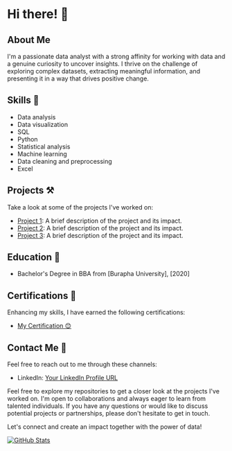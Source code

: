 # Hi there! 👋

## About Me 
I'm a passionate data analyst with a strong affinity for working with data and a genuine curiosity to uncover insights. I thrive on the challenge of exploring complex datasets, extracting meaningful information, and presenting it in a way that drives positive change.

## Skills 🤹
- Data analysis
- Data visualization
- SQL
- Python
- Statistical analysis
- Machine learning
- Data cleaning and preprocessing
- Excel

## Projects ⚒️
Take a look at some of the projects I've worked on:
- [Project 1](link-to-project): A brief description of the project and its impact.
- [Project 2](link-to-project): A brief description of the project and its impact.
- [Project 3](link-to-project): A brief description of the project and its impact.

## Education 🏫
- Bachelor's Degree in BBA from [Burapha University], [2020]

## Certifications 🎉
Enhancing my skills, I have earned the following certifications:
- [My Certification 😊]([link-to-certification](https://bit.ly/3rdNqn8))


## Contact Me 🤙
Feel free to reach out to me through these channels:
- LinkedIn: [Your LinkedIn Profile URL]([link-to-linkedin](https://www.linkedin.com/in/treephob/))


Feel free to explore my repositories to get a closer look at the projects I've worked on. I'm open to collaborations and always eager to learn from talented individuals. If you have any questions or would like to discuss potential projects or partnerships, please don't hesitate to get in touch.

Let's connect and create an impact together with the power of data!

[![GitHub Stats](https://github-readme-stats.vercel.app/api?username=YourUsername&show_icons=true)](https://github.com/Treephop-bit)

